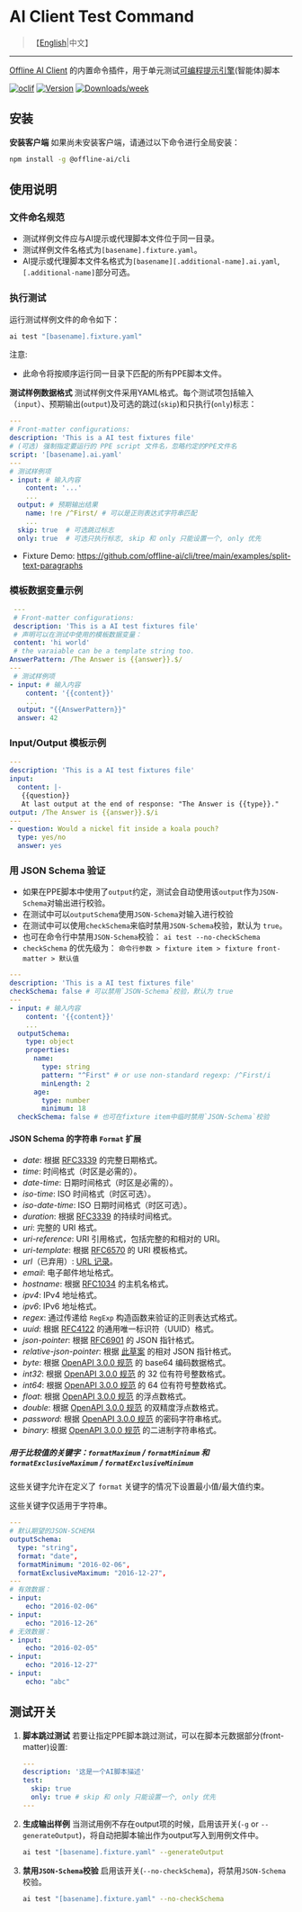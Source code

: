 # AI Client Test Command

> 【[English](./README.md)|中文】
---

[Offline AI Client](https://npmjs.org/package/@offline-ai/cli) 的内置命令插件，用于单元测试[可编程提示引擎](https://github.com/offline-ai/ppe)(智能体)脚本

[![oclif](https://img.shields.io/badge/cli-oclif-brightgreen.svg)](https://oclif.io)
[![Version](https://img.shields.io/npm/v/%40offline-ai%2Fcli-plugin-cmd-test.svg)](https://npmjs.org/package/@offline-ai/cli-plugin-cmd-test)
[![Downloads/week](https://img.shields.io/npm/dw/%40offline-ai%2Fcli-plugin-cmd-test.svg)](https://npmjs.org/package/@offline-ai/cli-plugin-cmd-test)

## 安装

**安装客户端** 如果尚未安装客户端，请通过以下命令进行全局安装：

```bash
npm install -g @offline-ai/cli
```

## 使用说明

### 文件命名规范

* 测试样例文件应与AI提示或代理脚本文件位于同一目录。
* 测试样例文件名格式为`[basename].fixture.yaml`。
* AI提示或代理脚本文件名格式为`[basename][.additional-name].ai.yaml`, `[.additional-name]`部分可选。

### 执行测试

运行测试样例文件的命令如下：

 ```bash
 ai test "[basename].fixture.yaml"
 ```

注意:

* 此命令将按顺序运行同一目录下匹配的所有PPE脚本文件。

**测试样例数据格式** 测试样例文件采用YAML格式。每个测试项包括输入（`input`）、预期输出(`output`)及可选的跳过(`skip`)和只执行(`only`)标志：

 ```yaml
 ---
 # Front-matter configurations:
 description: 'This is a AI test fixtures file'
 # (可选) 强制指定要运行的 PPE script 文件名，忽略约定的PPE文件名
 script: '[basename].ai.yaml'
 ---
 # 测试样例项
 - input: # 输入内容
     content: '...'
     ...
   output: # 预期输出结果
     name: !re /^First/ # 可以是正则表达式字符串匹配
     ...
   skip: true  # 可选跳过标志
   only: true  # 可选只执行标志, skip 和 only 只能设置一个, only 优先
 ```

* Fixture Demo: https://github.com/offline-ai/cli/tree/main/examples/split-text-paragraphs

### 模板数据变量示例

```yaml
 ---
 # Front-matter configurations:
 description: 'This is a AI test fixtures file'
 # 声明可以在测试中使用的模板数据变量：
 content: 'hi world'
 # the varaiable can be a template string too.
AnswerPattern: /The Answer is {{answer}}.$/
---
 # 测试样例项
- input: # 输入内容
    content: '{{content}}'
    ...
  output: "{{AnswerPattern}}"
  answer: 42
```

### Input/Output 模板示例

```yaml
---
description: 'This is a AI test fixtures file'
input:
  content: |-
   {{question}}
   At last output at the end of response: "The Answer is {{type}}."
output: /The Answer is {{answer}}.$/i
---
- question: Would a nickel fit inside a koala pouch?
  type: yes/no
  answer: yes
```

### 用 JSON Schema 验证

* 如果在PPE脚本中使用了`output`约定，测试会自动使用该`output`作为`JSON-Schema`对输出进行校验。
* 在测试中可以`outputSchema`使用`JSON-Schema`对输入进行校验
* 在测试中可以使用`checkSchema`来临时禁用`JSON-Schema`校验，默认为 `true`。
* 也可在命令行中禁用`JSON-Schema`校验： `ai test --no-checkSchema`
* `checkSchema` 的优先级为： `命令行参数 > fixture item > fixture front-matter > 默认值`

```yaml
---
description: 'This is a AI test fixtures file'
checkSchema: false # 可以禁用`JSON-Schema`校验，默认为 true
---
- input: # 输入内容
    content: '{{content}}'
    ...
  outputSchema:
    type: object
    properties:
      name:
        type: string
        pattern: "^First" # or use non-standard regexp: /^First/i
        minLength: 2
      age:
        type: number
        minimum: 18
  checkSchema: false # 也可在fixture item中临时禁用`JSON-Schema`校验
```

#### JSON Schema 的字符串 `Format` 扩展

- _date_: 根据 [RFC3339](http://tools.ietf.org/html/rfc3339#section-5.6) 的完整日期格式。
- _time_: 时间格式（时区是必需的）。
- _date-time_: 日期时间格式（时区是必需的）。
- _iso-time_: ISO 时间格式（时区可选）。
- _iso-date-time_: ISO 日期时间格式（时区可选）。
- _duration_: 根据 [RFC3339](https://tools.ietf.org/html/rfc3339#appendix-A) 的持续时间格式。
- _uri_: 完整的 URI 格式。
- _uri-reference_: URI 引用格式，包括完整的和相对的 URI。
- _uri-template_: 根据 [RFC6570](https://tools.ietf.org/html/rfc6570) 的 URI 模板格式。
- _url_（已弃用）: [URL 记录](https://url.spec.whatwg.org/#concept-url)。
- _email_: 电子邮件地址格式。
- _hostname_: 根据 [RFC1034](http://tools.ietf.org/html/rfc1034#section-3.5) 的主机名格式。
- _ipv4_: IPv4 地址格式。
- _ipv6_: IPv6 地址格式。
- _regex_: 通过传递给 `RegExp` 构造函数来验证的正则表达式格式。
- _uuid_: 根据 [RFC4122](http://tools.ietf.org/html/rfc4122) 的通用唯一标识符（UUID）格式。
- _json-pointer_: 根据 [RFC6901](https://tools.ietf.org/html/rfc6901) 的 JSON 指针格式。
- _relative-json-pointer_: 根据 [此草案](http://tools.ietf.org/html/draft-luff-relative-json-pointer-00) 的相对 JSON 指针格式。
- _byte_: 根据 [OpenAPI 3.0.0 规范](https://spec.openapis.org/oas/v3.0.0#data-types) 的 base64 编码数据格式。
- _int32_: 根据 [OpenAPI 3.0.0 规范](https://spec.openapis.org/oas/v3.0.0#data-types) 的 32 位有符号整数格式。
- _int64_: 根据 [OpenAPI 3.0.0 规范](https://spec.openapis.org/oas/v3.0.0#data-types) 的 64 位有符号整数格式。
- _float_: 根据 [OpenAPI 3.0.0 规范](https://spec.openapis.org/oas/v3.0.0#data-types) 的浮点数格式。
- _double_: 根据 [OpenAPI 3.0.0 规范](https://spec.openapis.org/oas/v3.0.0#data-types) 的双精度浮点数格式。
- _password_: 根据 [OpenAPI 3.0.0 规范](https://spec.openapis.org/oas/v3.0.0#data-types) 的密码字符串格式。
- _binary_: 根据 [OpenAPI 3.0.0 规范](https://spec.openapis.org/oas/v3.0.0#data-types) 的二进制字符串格式。

##### 用于比较值的关键字：`formatMaximum` / `formatMinimum` 和 `formatExclusiveMaximum` / `formatExclusiveMinimum`

这些关键字允许在定义了 `format` 关键字的情况下设置最小值/最大值约束。

这些关键字仅适用于字符串。

```yaml
---
# 默认期望的JSON-SCHEMA
outputSchema:
  type: "string",
  format: "date",
  formatMinimum: "2016-02-06",
  formatExclusiveMaximum: "2016-12-27",
---
# 有效数据：
- input:
    echo: "2016-02-06"
- input:
    echo: "2016-12-26"
# 无效数据：
- input:
    echo: "2016-02-05"
- input:
    echo: "2016-12-27"
- input:
    echo: "abc"
```

## 测试开关

1. **脚本跳过测试** 若要让指定PPE脚本跳过测试，可以在脚本元数据部分(front-matter)设置:

   ```yaml
   ---
   description: '这是一个AI脚本描述'
   test:
     skip: true
     only: true # skip 和 only 只能设置一个, only 优先
   ---
   ```

2. **生成输出样例** 当测试用例不存在output项的时候，启用该开关(`-g` or `--generateOutput`)，将自动把脚本输出作为output写入到用例文件中。

   ```bash
   ai test "[basename].fixture.yaml" --generateOutput
   ```

3. **禁用`JSON-Schema`校验** 启用该开关(`--no-checkSchema`)，将禁用`JSON-Schema`校验。

   ```bash
   ai test "[basename].fixture.yaml" --no-checkSchema
   ```
